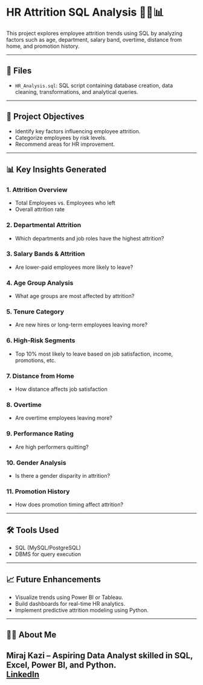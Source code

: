 # HR Attrition SQL Analysis 🧑‍💼📊

This project explores employee attrition trends using SQL by analyzing factors such as age, department, salary band, overtime, distance from home, and promotion history.

---

## 📁 Files

- `HR_Analysis.sql`: SQL script containing database creation, data cleaning, transformations, and analytical queries.

---

## 🧠 Project Objectives

- Identify key factors influencing employee attrition.
- Categorize employees by risk levels.
- Recommend areas for HR improvement.

---

## 📊 Key Insights Generated

### 1. **Attrition Overview**
- Total Employees vs. Employees who left
- Overall attrition rate

### 2. **Departmental Attrition**
- Which departments and job roles have the highest attrition?

### 3. **Salary Bands & Attrition**
- Are lower-paid employees more likely to leave?

### 4. **Age Group Analysis**
- What age groups are most affected by attrition?

### 5. **Tenure Category**
- Are new hires or long-term employees leaving more?

### 6. **High-Risk Segments**
- Top 10% most likely to leave based on job satisfaction, income, promotions, etc.

### 7. **Distance from Home**
- How distance affects job satisfaction

### 8. **Overtime**
- Are overtime employees leaving more?

### 9. **Performance Rating**
- Are high performers quitting?

### 10. **Gender Analysis**
- Is there a gender disparity in attrition?

### 11. **Promotion History**
- How does promotion timing affect attrition?

---

## 🛠️ Tools Used

- SQL (MySQL/PostgreSQL)
- DBMS for query execution

---

## 📈 Future Enhancements

- Visualize trends using Power BI or Tableau.
- Build dashboards for real-time HR analytics.
- Implement predictive attrition modeling using Python.

---

## 🙋‍♂️ About Me

**Miraj Kazi** – Aspiring Data Analyst skilled in SQL, Excel, Power BI, and Python.  
[LinkedIn](linkedin.com/in/mirajkazi) 
---

